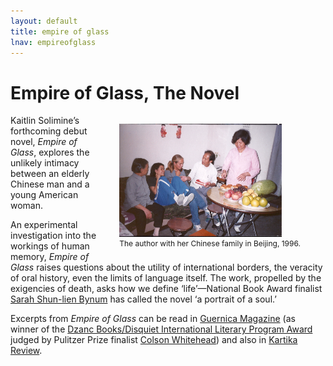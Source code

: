 ```yaml
---
layout: default
title: empire of glass
lnav: empireofglass
---
```


# Empire of Glass, The Novel

<figure style="float: right;margin-left: 32px;" class="vh600 clearfix">
  <img src="/images/WatermelonChina.jpg" alt="Kaitlin in China" style="width: 260px;" />
  <figcaption style="font-size: 12px;">The author with her Chinese family in Beijing, 1996.</figcaption>
</figure>

Kaitlin Solimine’s forthcoming debut novel, _Empire of Glass_, explores the unlikely intimacy between an elderly Chinese man and a young American woman.

An experimental investigation into the workings of human memory, _Empire of Glass_ raises questions about the utility of international borders, the veracity of oral history, even the limits of language itself. The work, propelled by the exigencies of death, asks how we define ‘life’—National Book Award finalist [Sarah Shun-lien Bynum]( http://en.wikipedia.org/wiki/Sarah_Shun-lien_Bynum) has called the novel ‘a portrait of a soul.’

Excerpts from _Empire of Glass_ can be read in [Guernica Magazine]( http://www.guernicamag.com/fiction/american-nurse) (as winner of the [Dzanc Books/Disquiet International Literary Program Award]( http://disquietinternational.org/contest-scholarships/contestscholarships) judged by Pulitzer Prize finalist [Colson Whitehead]( http://www.colsonwhitehead.com/Site/Home/Home.html)) and also in [Kartika Review](http://kartikareview.com/?portfolio=issue-15-spring-2013).